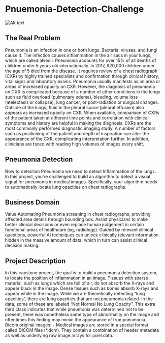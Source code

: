 # Pnuemonia-Detection-Challenge
<img src="gThe Real Problemreatleaning.png" alt="Alt text" title="">

## The Real Problem
Pneumonia is an infection in one or both lungs. Bacteria, viruses, and fungi cause it. The infection causes inflammation in the air sacs in your lungs, which are called alveoli.
Pneumonia accounts for over 15% of all deaths of children under 5 years old internationally. In 2017, 920,000 children under the age of 5 died from the disease. It requires review of a chest radiograph (CXR) by highly trained specialists and confirmation through clinical history, vital signs and laboratory exams. Pneumonia usually manifests as an area or areas of increased opacity on CXR. However, the diagnosis of pneumonia on CXR is complicated because of a number of other conditions in the lungs such as fluid overload (pulmonary edema), bleeding, volume loss (atelectasis or collapse), lung cancer, or post-radiation or surgical changes. Outside of the lungs, fluid in the pleural space (pleural effusion) also appears as increased opacity on CXR. When available, comparison of CXRs of the patient taken at different time points and correlation with clinical symptoms and history are helpful in making the diagnosis.
CXRs are the most commonly performed diagnostic imaging study. A number of factors such as positioning of the patient and depth of inspiration can alter the appearance of the CXR, complicating interpretation further. In addition, clinicians are faced with reading high volumes of images every shift.
## Pneumonia Detection
Now to detection Pneumonia we need to detect Inflammation of the lungs. In this project, you’re challenged to build an algorithm to detect a visual signal for pneumonia in medical images. Specifically, your algorithm needs to automatically locate lung opacities on chest radiographs.

## Business Domain 
Value Automating Pneumonia screening in chest radiographs, providing affected area details through bounding box. Assist physicians to make better clinical decisions or even replace human judgement in certain functional areas of healthcare (eg, radiology). Guided by relevant clinical questions, powerful AI techniques can unlock clinically relevant information hidden in the massive amount of data, which in turn can assist clinical decision making.

## Project Description
In this capstone project, the goal is to build a pneumonia detection system, to locate the position of inflammation in an image.
Tissues with sparse material, such as lungs which are full of air, do not absorb the X-rays and appear black in the image. Dense tissues such as bones absorb X-rays and appear white in the image.
While we are theoretically detecting “lung opacities”, there are lung opacities that are not pneumonia related.
In the data, some of these are labeled “Not Normal No Lung Opacity”. This extra third class indicates that while pneumonia was determined not to be present, there was nonetheless some type of abnormality on the image and oftentimes this finding may mimic the appearance of true pneumonia.
Dicom original images: - Medical images are stored in a special format called DICOM files (*.dcm). They contain a combination of header metadata as well as underlying raw image arrays for pixel data.
